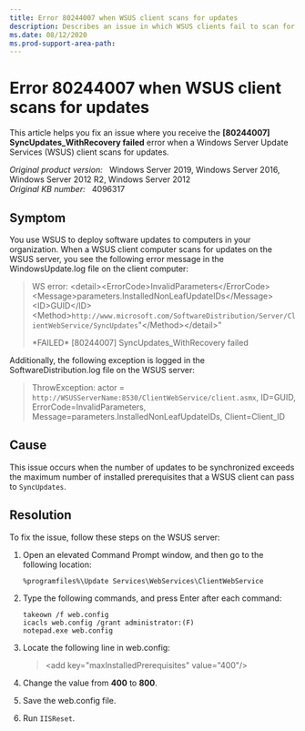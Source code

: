 ```yaml
---
title: Error 80244007 when WSUS client scans for updates
description: Describes an issue in which WSUS clients fail to scan for updates with error SyncUpdates_WithRecovery failed.
ms.date: 08/12/2020
ms.prod-support-area-path:
---
```

# Error 80244007 when WSUS client scans for updates

This article helps you fix an issue where you receive the **[80244007] SyncUpdates_WithRecovery failed** error when a Windows Server Update Services (WSUS) client scans for updates.

_Original product version:_ &nbsp; Windows Server 2019, Windows Server 2016, Windows Server 2012 R2, Windows Server 2012  
_Original KB number:_ &nbsp; 4096317

## Symptom

You use WSUS to deploy software updates to computers in your organization. When a WSUS client computer scans for updates on the WSUS server, you see the following error message in the WindowsUpdate.log file on the client computer:

> WS error: \<detail>\<ErrorCode>InvalidParameters\</ErrorCode>\<Message>parameters.InstalledNonLeafUpdateIDs\</Message>\<ID>GUID\</ID>\<Method>`http://www.microsoft.com/SoftwareDistribution/Server/ClientWebService/SyncUpdates`"\</Method>\</detail>"
>
> \*FAILED\* [80244007] SyncUpdates_WithRecovery failed

Additionally, the following exception is logged in the SoftwareDistribution.log file on the WSUS server:

> ThrowException: actor = `http://WSUSServerName:8530/ClientWebService/client.asmx`, ID=GUID, ErrorCode=InvalidParameters, Message=parameters.InstalledNonLeafUpdateIDs, Client=Client_ID

## Cause

This issue occurs when the number of updates to be synchronized exceeds the maximum number of installed prerequisites that a WSUS client can pass to `SyncUpdates`.

## Resolution

To fix the issue, follow these steps on the WSUS server:

1. Open an elevated Command Prompt window, and then go to the following location:

   `%programfiles%\Update Services\WebServices\ClientWebService`

2. Type the following commands, and press Enter after each command:

    ```console
    takeown /f web.config
    icacls web.config /grant administrator:(F)
    notepad.exe web.config
    ```

3. Locate the following line in web.config:

   > \<add key="maxInstalledPrerequisites" value="400"/>

4. Change the value from **400** to **800**.
5. Save the web.config file.
6. Run `IISReset`.
